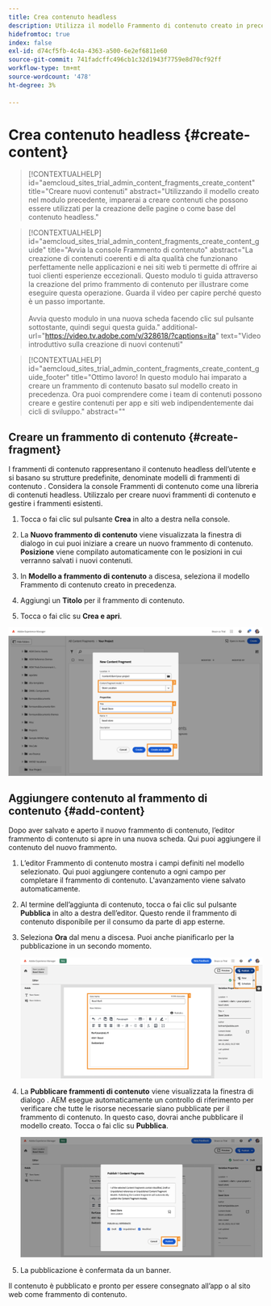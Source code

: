 ```yaml
---
title: Crea contenuto headless
description: Utilizza il modello Frammento di contenuto creato in precedenza per creare contenuti che possono essere utilizzati per la creazione delle pagine o come base per il contenuto headless.
hidefromtoc: true
index: false
exl-id: d74cf5fb-4c4a-4363-a500-6e2ef6811e60
source-git-commit: 741fadcffc496cb1c32d1943f7759e8d70cf92ff
workflow-type: tm+mt
source-wordcount: '478'
ht-degree: 3%

---
```



# Crea contenuto headless {#create-content}

>[!CONTEXTUALHELP]
>id="aemcloud_sites_trial_admin_content_fragments_create_content"
>title="Creare nuovi contenuti"
>abstract="Utilizzando il modello creato nel modulo precedente, imparerai a creare contenuti che possono essere utilizzati per la creazione delle pagine o come base del contenuto headless."

>[!CONTEXTUALHELP]
>id="aemcloud_sites_trial_admin_content_fragments_create_content_guide"
>title="Avvia la console Frammento di contenuto"
>abstract="La creazione di contenuti coerenti e di alta qualità che funzionano perfettamente nelle applicazioni e nei siti web ti permette di offrire ai tuoi clienti esperienze eccezionali. Questo modulo ti guida attraverso la creazione del primo frammento di contenuto per illustrare come eseguire questa operazione. Guarda il video per capire perché questo è un passo importante.<br><br>Avvia questo modulo in una nuova scheda facendo clic sul pulsante sottostante, quindi segui questa guida."
>additional-url="https://video.tv.adobe.com/v/328618/?captions=ita" text="Video introduttivo sulla creazione di nuovi contenuti"

>[!CONTEXTUALHELP]
>id="aemcloud_sites_trial_admin_content_fragments_create_content_guide_footer"
>title="Ottimo lavoro! In questo modulo hai imparato a creare un frammento di contenuto basato sul modello creato in precedenza. Ora puoi comprendere come i team di contenuti possono creare e gestire contenuti per app e siti web indipendentemente dai cicli di sviluppo."
>abstract=""

## Creare un frammento di contenuto {#create-fragment}

I frammenti di contenuto rappresentano il contenuto headless dell’utente e si basano su strutture predefinite, denominate modelli di frammenti di contenuto . Considera la console Frammenti di contenuto come una libreria di contenuti headless. Utilizzalo per creare nuovi frammenti di contenuto e gestire i frammenti esistenti.

1. Tocca o fai clic sul pulsante **Crea** in alto a destra nella console.

1. La **Nuovo frammento di contenuto** viene visualizzata la finestra di dialogo in cui puoi iniziare a creare un nuovo frammento di contenuto. **Posizione** viene compilato automaticamente con le posizioni in cui verranno salvati i nuovi contenuti.

1. In **Modello a frammento di contenuto** a discesa, seleziona il modello Frammento di contenuto creato in precedenza.

1. Aggiungi un **Titolo** per il frammento di contenuto.

1. Tocca o fai clic su **Crea e apri**.

![Creazione di un nuovo frammento di contenuto](assets/do-not-localize/create-content-3-4-5.png)

## Aggiungere contenuto al frammento di contenuto {#add-content}

Dopo aver salvato e aperto il nuovo frammento di contenuto, l’editor frammento di contenuto si apre in una nuova scheda. Qui puoi aggiungere il contenuto del nuovo frammento.

1. L’editor Frammento di contenuto mostra i campi definiti nel modello selezionato. Qui puoi aggiungere contenuto a ogni campo per completare il frammento di contenuto. L&#39;avanzamento viene salvato automaticamente.

1. Al termine dell’aggiunta di contenuto, tocca o fai clic sul pulsante **Pubblica** in alto a destra dell’editor. Questo rende il frammento di contenuto disponibile per il consumo da parte di app esterne.

1. Seleziona **Ora** dal menu a discesa. Puoi anche pianificarlo per la pubblicazione in un secondo momento.

   ![Crea contenuto](assets/do-not-localize/add-content-1-2.png)

1. La **Pubblicare frammenti di contenuto** viene visualizzata la finestra di dialogo . AEM esegue automaticamente un controllo di riferimento per verificare che tutte le risorse necessarie siano pubblicate per il frammento di contenuto. In questo caso, dovrai anche pubblicare il modello creato. Tocca o fai clic su **Pubblica**.

   ![Controllo di pubblicazione e riferimento](assets/do-not-localize/publish-4.png)

1. La pubblicazione è confermata da un banner.

Il contenuto è pubblicato e pronto per essere consegnato all’app o al sito web come frammento di contenuto.
